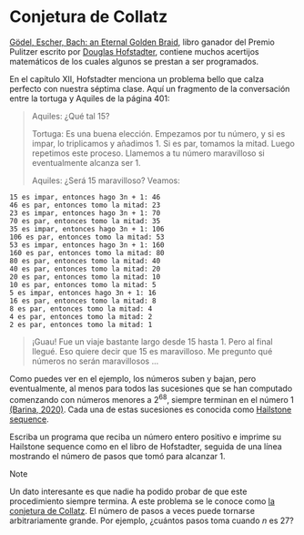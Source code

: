 # Conjetura de Collatz

[Gödel, Escher, Bach: an Eternal Golden Braid](https://en.wikipedia.org/wiki/G%C3%B6del,_Escher,_Bach),
libro ganador del Premio Pulitzer escrito por [Douglas Hofstadter](https://en.wikipedia.org/wiki/Douglas_Hofstadter),
contiene muchos acertijos matemáticos
de los cuales algunos se prestan a ser programados.

En el capítulo XII, Hofstadter menciona un problema bello
que calza perfecto con nuestra séptima clase.
Aquí un fragmento de la conversación entre la tortuga y Aquiles de la página 401:


> Aquiles: ¿Qué tal 15?
>
> Tortuga: Es una buena elección. Empezamos por tu número, y si es impar,
> lo triplicamos y añadimos 1.
> Si es par, tomamos la mitad.
> Luego repetimos este proceso.
> Llamemos a tu número maravilloso si eventualmente alcanza ser 1.
>
> Aquiles: ¿Será 15 maravilloso? Veamos:
```
15 es impar, entonces hago 3n + 1: 46
46 es par, entonces tomo la mitad: 23
23 es impar, entonces hago 3n + 1: 70
70 es par, entonces tomo la mitad: 35
35 es impar, entonces hago 3n + 1: 106
106 es par, entonces tomo la mitad: 53
53 es impar, entonces hago 3n + 1: 160
160 es par, entonces tomo la mitad: 80
80 es par, entonces tomo la mitad: 40
40 es par, entonces tomo la mitad: 20
20 es par, entonces tomo la mitad: 10
10 es par, entonces tomo la mitad: 5
5 es impar, entonces hago 3n + 1: 16
16 es par, entonces tomo la mitad: 8
8 es par, entonces tomo la mitad: 4
4 es par, entonces tomo la mitad: 2
2 es par, entonces tomo la mitad: 1
```
> ¡Guau! Fue un viaje bastante largo desde 15 hasta 1.
> Pero al final llegué. Eso quiere decir que 15 es maravilloso.
> Me pregunto qué números no serán maravillosos ...

Como puedes ver en el ejemplo, los números suben y bajan,
pero eventualmente, al menos para todos las sucesiones que se han computado comenzando con números menores a $2^{68}$,
siempre terminan en el número 1 [(Barina, 2020)](https://link.springer.com/article/10.1007/s11227-020-03368-x).
Cada una de estas sucesiones es conocida como [Hailstone sequence](https://mathworld.wolfram.com/HailstoneNumber.html).

Escriba un programa que reciba un número entero positivo e imprime su Hailstone sequence
como en el libro de Hofstadter, seguida de una línea mostrando el número de pasos que tomó para alcanzar 1.

> [!NOTE]
> Un dato interesante es que nadie ha podido probar de que este procedimiento siempre termina.
> A este problema se le conoce como [la conjetura de Collatz](https://mathworld.wolfram.com/CollatzProblem.html).
> El número de pasos a veces puede tornarse arbitrariamente grande. Por ejemplo, ¿cuántos pasos toma cuando $n$ es 27?